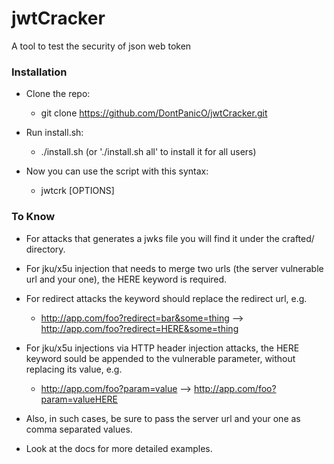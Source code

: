 # jwtCracker
A tool to test the security of json web token

### Installation

- Clone the repo:

  - git clone https://github.com/DontPanicO/jwtCracker.git

- Run install.sh:

  - ./install.sh (or './install.sh all' to install it for all users)

- Now you can use the script with this syntax:

  - jwtcrk <token> [OPTIONS]

### To Know

- For attacks that generates a jwks file you will find it under the crafted/ directory.

- For jku/x5u injection that needs to merge two urls (the server vulnerable url and your one), the HERE keyword is required.
- For redirect attacks the keyword should replace the redirect url, e.g.
  - http://app.com/foo?redirect=bar&some=thing  -->  http://app.com/foo?redirect=HERE&some=thing
- For jku/x5u injections via HTTP header injection attacks, the HERE keyword sould be appended to the vulnerable parameter,
  without replacing its value, e.g.
  - http://app.com/foo?param=value  -->  http://app.com/foo?param=valueHERE
- Also, in such cases, be sure to pass the server url and your one as comma separated values.

- Look at the docs for more detailed examples.
